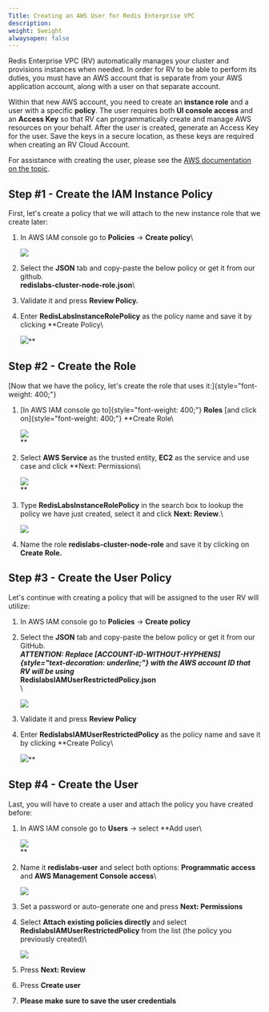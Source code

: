 ```yaml
---
Title: Creating an AWS User for Redis Enterprise VPC
description: 
weight: $weight
alwaysopen: false
---
```

Redis Enterprise VPC (RV) automatically manages your cluster and
provisions instances when needed. In order for RV to be able to perform
its duties, you must have an AWS account that is separate from your AWS
application account, along with a user on that separate account.

Within that new AWS account, you need to create an **instance role** and
a user with a specific **policy**. The user requires both **UI console
access** and an **Access Key** so that RV can programmatically create
and manage AWS resources on your behalf. After the user is created,
generate an Access Key for the user. Save the keys in a secure location,
as these keys are required when creating an RV Cloud Account.

For assistance with creating the user, please see the [AWS documentation
on the
topic](https://docs.aws.amazon.com/IAM/latest/UserGuide/id_credentials_access-keys.html).

Step \#1 - Create the IAM Instance Policy
------------------------------------------

First, let's create a policy that we will attach to the new instance
role that we create later:

1.  In AWS IAM console go to **Policies** -\> **Create policy**\

    ![](/images/rv/create_policy-1.png?width=700&height=621)
2.  Select the **JSON** tab and copy-paste the below policy or get it
    from our github.\
    **redislabs-cluster-node-role.json**\
3.  Validate it and press **Review Policy.**
4.  Enter **RedisLabsInstanceRolePolicy** as the policy name and save it
    by clicking **Create Policy\

    ![](/images/rv/review_role_policy.png?width=700&height=270)**

Step \#2 - Create the Role
---------------------------

[Now that we have the policy, let's create the role that uses
it:]{style="font-weight: 400;"}

1.  [In AWS IAM console go to]{style="font-weight: 400;"} **Roles** [and
    click on]{style="font-weight: 400;"} **Create Role\

    ![](/images/rv/create_role.png?width=700&height=636)\
    **
2.  Select **AWS Service** as the trusted entity, **EC2** as the service
    and use case and click **Next: Permissions\

    ![](/images/rv/select_service.png?width=700&height=625)\
    **
3.  Type **RedisLabsInstanceRolePolicy** in the search box to lookup the
    policy we have just created, select it and click **Next: Review**.\

    ![](/images/rv/attach_policies.png?width=700&height=348)
4.  Name the role **redislabs-cluster-node-role** and save it by
    clicking on **Create Role.**

Step \#3 - Create the User Policy
----------------------------------

Let's continue with creating a policy that will be assigned to the user
RV will utilize:

1.  In AWS IAM console go to **Policies** -\> **Create policy**
2.  Select the **JSON** tab and copy-paste the below policy or get it
    from our GitHub.\
    ***ATTENTION: Replace
    [ACCOUNT-ID-WITHOUT-HYPHENS]{style="text-decoration: underline;"}
    with the AWS account ID that RV will be using***\
    **RedislabsIAMUserRestrictedPolicy.json**\
    \

    ![](/images/rv/edit_policy.png?width=700&height=214)
3.  Validate it and press **Review Policy**
4.  Enter **RedislabsIAMUserRestrictedPolicy** as the policy name and
    save it by clicking **Create Policy\

    ![](/images/rv/review_user_policy.png?width=700&height=292)**

Step \#4 - Create the User
---------------------------

Last, you will have to create a user and attach the policy you have
created before:

1.  In AWS IAM console go to **Users** -\> select **Add user\

    ![](/images/rv/add_user.png?width=700&height=751)\
    **
2.  Name it **redislabs-user** and select both options: **Programmatic
    access** and **AWS Management Console access**\

    ![](/images/rv/select_access_type.png?width=700&height=393)
3.  Set a password or auto-generate one and press **Next: Permissions**
4.  Select **Attach existing policies directly** and select
    **RedislabsIAMUserRestrictedPolicy** from the list (the policy you
    previously created)\

    ![](/images/rv/set_permissions.png?width=700&height=477)
5.  Press **Next: Review**
6.  Press **Create user**
7.  **Please make sure to save the user credentials**
